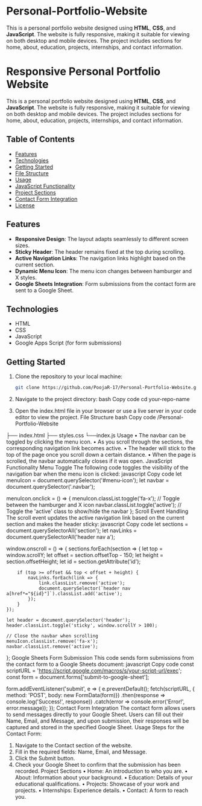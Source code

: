 # Personal-Portfolio-Website
This is a personal portfolio website designed using **HTML**, **CSS**, and **JavaScript**. The website is fully responsive, making it suitable for viewing on both desktop and mobile devices. The project includes sections for home, about, education, projects, internships, and contact information.
# Responsive Personal Portfolio Website

This is a personal portfolio website designed using **HTML**, **CSS**, and **JavaScript**. The website is fully responsive, making it suitable for viewing on both desktop and mobile devices. The project includes sections for home, about, education, projects, internships, and contact information.

## Table of Contents

- [Features](#features)
- [Technologies](#technologies)
- [Getting Started](#getting-started)
- [File Structure](#file-structure)
- [Usage](#usage)
- [JavaScript Functionality](#javascript-functionality)
- [Project Sections](#project-sections)
- [Contact Form Integration](#contact-form-integration)
- [License](#license)

## Features

- **Responsive Design**: The layout adapts seamlessly to different screen sizes.
- **Sticky Header**: The header remains fixed at the top during scrolling.
- **Active Navigation Links**: The navigation links highlight based on the current section.
- **Dynamic Menu Icon**: The menu icon changes between hamburger and X styles.
- **Google Sheets Integration**: Form submissions from the contact form are sent to a Google Sheet.

## Technologies

- HTML
- CSS
- JavaScript
- Google Apps Script (for form submissions)

## Getting Started

1. Clone the repository to your local machine:

   ```bash
   git clone https://github.com/PoojaR-17/Personal-Portfolio-Website.git

2.	Navigate to the project directory:
bash
Copy code
cd your-repo-name
3.	Open the index.html file in your browser or use a live server in your code editor to view the project.
File Structure
bash
Copy code
/Personal-Portfolio-Website

├── index.html
├── styles.css
└──index.js
Usage
•	The navbar can be toggled by clicking the menu icon.
•	As you scroll through the sections, the corresponding navigation link becomes active.
•	The header will stick to the top of the page once you scroll down a certain distance.
•	When the page is scrolled, the navbar automatically closes if it was open.
JavaScript Functionality
Menu Toggle
The following code toggles the visibility of the navigation bar when the menu icon is clicked:
javascript
Copy code
let menuIcon = document.querySelector('#menu-icon');
let navbar = document.querySelector('.navbar');

menuIcon.onclick = () => {
    menuIcon.classList.toggle('fa-x');  // Toggle between the hamburger and X icon
    navbar.classList.toggle('active');    // Toggle the 'active' class to show/hide the navbar
};
Scroll Event Handling
The scroll event updates the active navigation link based on the current section and makes the header sticky:
javascript
Copy code
let sections = document.querySelectorAll('section');
let navLinks = document.querySelectorAll('header nav a');

window.onscroll = () => {
    sections.forEach(section => {
        let top = window.scrollY;
        let offset = section.offsetTop - 150;
        let height = section.offsetHeight;
        let id = section.getAttribute('id');

        if (top >= offset && top < offset + height) {
            navLinks.forEach(link => {
                link.classList.remove('active');
                document.querySelector(`header nav a[href*="${id}"]`).classList.add('active');
            });
        }
    });

    let header = document.querySelector('header');
    header.classList.toggle('sticky', window.scrollY > 100);

    // Close the navbar when scrolling
    menuIcon.classList.remove('fa-x');
    navbar.classList.remove('active');
};
Google Sheets Form Submission
This code sends form submissions from the contact form to a Google Sheets document:
javascript
Copy code
const scriptURL = 'https://script.google.com/macros/s/your-script-url/exec';
const form = document.forms['submit-to-google-sheet'];

form.addEventListener('submit', e => {
    e.preventDefault();
    fetch(scriptURL, { method: 'POST', body: new FormData(form)})
        .then(response => console.log('Success!', response))
        .catch(error => console.error('Error!', error.message));
});
Contact Form Integration
The contact form allows users to send messages directly to your Google Sheet. Users can fill out their Name, Email, and Message, and upon submission, their responses will be captured and stored in the specified Google Sheet.
Usage Steps for the Contact Form:
1.	Navigate to the Contact section of the website.
2.	Fill in the required fields: Name, Email, and Message.
3.	Click the Submit button.
4.	Check your Google Sheet to confirm that the submission has been recorded.
Project Sections
•	Home: An introduction to who you are.
•	About: Information about your background.
•	Education: Details of your educational qualifications.
•	Projects: Showcase of your work and projects.
•	Internships: Experience details.
•	Contact: A form to reach you.

